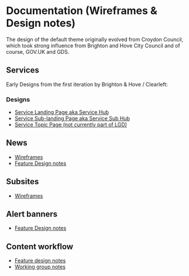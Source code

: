 # Documentation (Wireframes & Design notes)


The design of the default theme originally evolved from Croydon Council, which took strong influence from Brighton and Hove City Council and of course, GOV.UK and GDS.

## Services

Early Designs from the first iteration by Brighton & Hove / Clearleft:

### Designs
* [Service Landing Page aka Service Hub](http://design.brighton-hove.gov.uk/design-examples.php?p=service-hub)
* [Service Sub-landing Page aka Service Sub Hub](http://design.brighton-hove.gov.uk/design-examples.php?p=service-sub-hub)
* [Service Topic Page (not currently part of LGD)](http://design.brighton-hove.gov.uk/design-examples.php?p=service-topic)


## News

- [Wireframes](https://design.penpot.app/#/view/54c29d80-c3a6-11eb-8557-f55ab9adbb41/54c29d81-c3a6-11eb-8557-f55ab9adbb41?token=0nX9G2IJzlaOpfaIGGatSg&index=0)
- [Feature Design notes](https://miro.com/app/board/o9J_lHm9M2s=/?moveToWidget=3074457359569856449&cot=14)

## Subsites
- [Wireframes](https://www.figma.com/file/WkubIZ0JtHpPIAiO5DoQ9B/LGD-subsite-components?node-id=0%3A1)


## Alert banners
- [Feature Design notes](https://miro.com/app/board/o9J_lHm9M2s=/?moveToWidget=3074457359868327975&cot=14)


## Content workflow
- [Feature design notes](https://miro.com/app/board/o9J_lHm9M2s=/?moveToWidget=3074457360044803901&cot=14)
- [Working group notes](https://drive.google.com/drive/folders/1dxlovQ8ams8kL-ay6EJs3Kb-me3FCyUZ)
